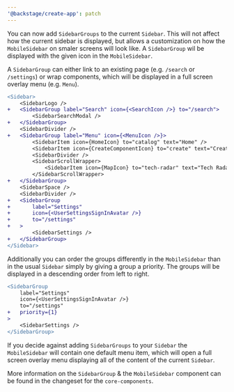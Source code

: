 ```yaml
---
'@backstage/create-app': patch
---
```


You can now add `SidebarGroups` to the current `Sidebar`. This will not affect how the current sidebar is displayed, but allows a customization on how the `MobileSidebar` on smaler screens will look like. A `SidebarGroup` wil be displayed with the given icon in the `MobileSidebar`.

A `SidebarGroup` can either link to an existing page (e.g. `/search` or `/settings`) or wrap components, which will be displayed in a full screen overlay menu (e.g. `Menu`).

```diff
<Sidebar>
    <SidebarLogo />
+   <SidebarGroup label="Search" icon={<SearchIcon />} to="/search">
        <SidebarSearchModal />
+   </SidebarGroup>
    <SidebarDivider />
+   <SidebarGroup label="Menu" icon={<MenuIcon />}>
        <SidebarItem icon={HomeIcon} to="catalog" text="Home" />
        <SidebarItem icon={CreateComponentIcon} to="create" text="Create..." />
        <SidebarDivider />
        <SidebarScrollWrapper>
            <SidebarItem icon={MapIcon} to="tech-radar" text="Tech Radar" />
        </SidebarScrollWrapper>
+   </SidebarGroup>
    <SidebarSpace />
    <SidebarDivider />
+   <SidebarGroup
+       label="Settings"
+       icon={<UserSettingsSignInAvatar />}
+       to="/settings"
+   >
        <SidebarSettings />
+   </SidebarGroup>
</Sidebar>
```

Additionally you can order the groups differently in the `MobileSidebar` than in the usual `Sidebar` simply by giving a group a priority. The groups will be displayed in a descending order from left to right.

```diff
<SidebarGroup
    label="Settings"
    icon={<UserSettingsSignInAvatar />}
    to="/settings"
+   priority={1}
>
    <SidebarSettings />
</SidebarGroup>
```

If you decide against adding `SidebarGroups` to your `Sidebar` the `MobileSidebar` will contain one default menu item, which will open a full screen overlay menu displaying all of the content of the current `Sidebar`.

More information on the `SidebarGroup` & the `MobileSidebar` component can be found in the changeset for the `core-components`.

